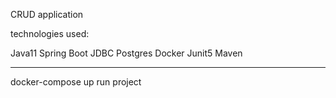 CRUD application

technologies used:

Java11
Spring Boot
JDBC
Postgres
Docker
Junit5
Maven

----
docker-compose up
run project
